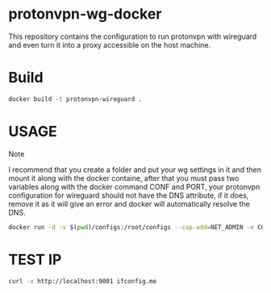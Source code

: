 # protonvpn-wg-docker
This repository contains the configuration to run protonvpn with wireguard and even turn it into a proxy accessible on the host machine.

# Build
```bash
docker build -t protonvpn-wireguard .
```

# USAGE
> [!NOTE]
> I recommend that you create a folder and put your wg settings in it and then mount it along with the docker containe, after that you must pass two variables along with the docker command CONF and PORT, your protonvpn configuration for wireguard should not have the DNS attribute, if it does, remove it as it will give an error and docker will automatically resolve the DNS.
```bash
docker run -d -v $(pwd)/configs:/root/configs --cap-add=NET_ADMIN -e CONF=wg0 -e PORT=9001 -p 9001:9001 --name proton-proxy protonvpn-wireguard
```
# TEST IP
```bash
curl -x http://localhost:9001 ifconfig.me
```
